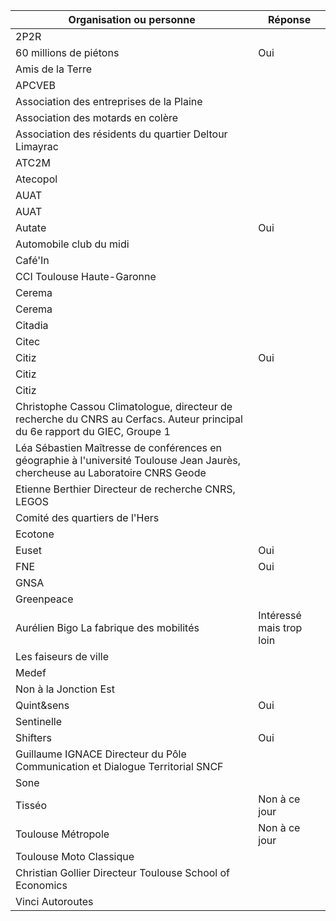 | Organisation ou personne                                                                                                       | Réponse                  |
| ------------------------------------------------------------------------------------------------------------------------------ | ------------------------ |
| 2P2R                                                                                                                           |                          |
| 60 millions de piétons                                                                                                         | Oui                      |
| Amis de la Terre                                                                                                               |                          |
| APCVEB                                                                                                                         |                          |
| Association des entreprises de la Plaine                                                                                       |                          |
| Association des motards en colère                                                                                              |                          |
| Association des résidents du quartier Deltour Limayrac                                                                         |                          |
| ATC2M                                                                                                                          |                          |
| Atecopol                                                                                                                       |                          |
| AUAT                                                                                                                           |                          |
| AUAT                                                                                                                           |                          |
| Autate                                                                                                                         | Oui                      |
| Automobile club du midi                                                                                                        |                          |
| Café'In                                                                                                                        |                          |
| CCI Toulouse Haute-Garonne                                                                                                     |                          |
| Cerema                                                                                                                         |                          |
| Cerema                                                                                                                         |                          |
| Citadia                                                                                                                        |                          |
| Citec                                                                                                                          |                          |
| Citiz                                                                                                                          | Oui                      |
| Citiz                                                                                                                          |                          |
| Citiz                                                                                                                          |                          |
| Christophe Cassou Climatologue, directeur de recherche du CNRS au Cerfacs. Auteur principal du 6e rapport du GIEC, Groupe 1    |                          |
| Léa Sébastien Maîtresse de conférences en géographie à l'université Toulouse Jean Jaurès, chercheuse au Laboratoire CNRS Geode |                          |
| Etienne Berthier Directeur de recherche CNRS, LEGOS                                                                            |                          |
| Comité des quartiers de l'Hers                                                                                                 |                          |
| Ecotone                                                                                                                        |                          |
| Euset                                                                                                                          | Oui                      |
| FNE                                                                                                                            | Oui                      |
| GNSA                                                                                                                           |                          |
| Greenpeace                                                                                                                     |                          |
| Aurélien Bigo La fabrique des mobilités                                                                                        | Intéressé mais trop loin |
| Les faiseurs de ville                                                                                                          |                          |
| Medef                                                                                                                          |                          |
| Non à la Jonction Est                                                                                                          |                          |
| Quint&sens                                                                                                                     | Oui                      |
| Sentinelle                                                                                                                     |                          |
| Shifters                                                                                                                       | Oui                      |
| Guillaume IGNACE Directeur du Pôle Communication et Dialogue Territorial SNCF                                                  |                          |
| Sone                                                                                                                           |                          |
| Tisséo                                                                                                                         | Non à ce jour            |
| Toulouse Métropole                                                                                                             | Non à ce jour            |
| Toulouse Moto Classique                                                                                                        |                          |
| Christian Gollier Directeur Toulouse School of Economics                                                                       |                          |
| Vinci Autoroutes                                                                                                               |                          |
